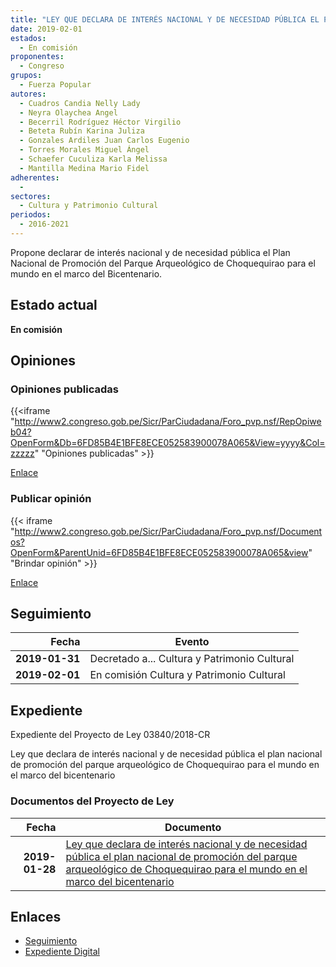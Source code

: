 ```yaml
---
title: "LEY QUE DECLARA DE INTERÉS NACIONAL Y DE NECESIDAD PÚBLICA EL PLAN NACIONAL DE PROMOCIÓN DEL PARQUE ARQUEOLÓGICO DE CHOQUEQUIRAO PARA EL MUNDO EN EL MARCO DEL BICENTENARIO"
date: 2019-02-01
estados: 
  - En comisión
proponentes: 
  - Congreso
grupos: 
  - Fuerza Popular
autores: 
  - Cuadros Candia Nelly Lady
  - Neyra Olaychea Angel
  - Becerril Rodríguez Héctor Virgilio
  - Beteta Rubín Karina Juliza
  - Gonzales Ardiles Juan Carlos Eugenio
  - Torres Morales Miguel Ángel
  - Schaefer Cuculiza Karla Melissa
  - Mantilla Medina Mario Fidel
adherentes: 
  - 
sectores: 
  - Cultura y Patrimonio Cultural
periodos: 
  - 2016-2021
---
```


Propone declarar de interés nacional y de necesidad pública el Plan Nacional de Promoción del Parque Arqueológico de Choquequirao para el mundo en el marco del Bicentenario.


## Estado actual

**En comisión**

## Opiniones

### Opiniones publicadas

{{<iframe "http://www2.congreso.gob.pe/Sicr/ParCiudadana/Foro_pvp.nsf/RepOpiweb04?OpenForm&Db=6FD85B4E1BFE8ECE052583900078A065&View=yyyy&Col=zzzzz" "Opiniones publicadas" >}}

[Enlace](http://www2.congreso.gob.pe/Sicr/ParCiudadana/Foro_pvp.nsf/RepOpiweb04?OpenForm&Db=6FD85B4E1BFE8ECE052583900078A065&View=yyyy&Col=zzzzz)
### Publicar opinión

{{< iframe "http://www2.congreso.gob.pe/Sicr/ParCiudadana/Foro_pvp.nsf/Documentos?OpenForm&ParentUnid=6FD85B4E1BFE8ECE052583900078A065&view" "Brindar opinión" >}}

[Enlace](http://www2.congreso.gob.pe/Sicr/ParCiudadana/Foro_pvp.nsf/Documentos?OpenForm&ParentUnid=6FD85B4E1BFE8ECE052583900078A065&view)

## Seguimiento

| Fecha | Evento |
|------:|--------|
| **2019-01-31** | Decretado a... Cultura y Patrimonio Cultural|
| **2019-02-01** | En comisión Cultura y Patrimonio Cultural|


## Expediente

Expediente del Proyecto de Ley 03840/2018-CR

Ley que declara de interés nacional y de necesidad pública el plan nacional de promoción del parque arqueológico de Choquequirao para el mundo en el marco del bicentenario


### Documentos del Proyecto de Ley

| Fecha | Documento |
|------:|--------|
| **2019-01-28** | [Ley que declara de interés nacional y de necesidad pública el plan nacional de promoción del parque arqueológico de Choquequirao para el mundo en el marco del bicentenario](http://www.leyes.congreso.gob.pe/Documentos/2016_2021/Proyectos_de_Ley_y_de_Resoluciones_Legislativas/PL0384020190128.pdf) |

## Enlaces 

- [Seguimiento](http://www2.congreso.gob.pe/Sicr/TraDocEstProc/CLProLey2016.nsf/f7fff46988ca05b1052578e100829cc7/6ec2e4a285fc235505258391000a329d?OpenDocument)
- [Expediente Digital](http://www2.congreso.gob.pe/Sicr/TraDocEstProc/CLProLey2016.nsf/f7fff46988ca05b1052578e100829cc7/6ec2e4a285fc235505258391000a329d?OpenDocument&Click=05257FB7005EB655.eb71d0cf91d8294e05256cdf006b5706/$Body/0.1C6C)
